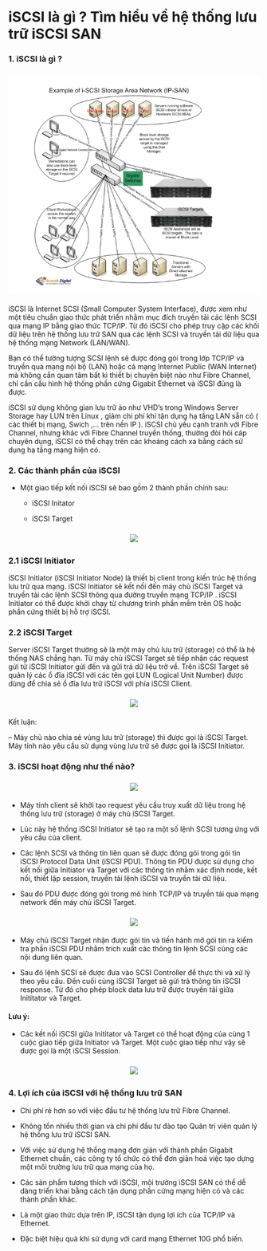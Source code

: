 # iSCSI là gì ? Tìm hiểu về hệ thống lưu trữ iSCSI SAN

### 1. iSCSI là gì ?

<h3 align="center"><img src="../Images/ISCSI/51.png"></h3>

iSCSI là Internet SCSI (Small Computer System Interface), được xem như một tiêu chuẩn giao thức phát triển nhằm mục đích truyền tải các lệnh SCSI qua mạng IP bằng giao thức TCP/IP. Từ đó iSCSI cho phép truy cập các khối dữ liệu trên hệ thống lưu trữ SAN qua các lệnh SCSI và truyền tải dữ liệu qua hệ thống mạng Network (LAN/WAN).

Bạn có thể tưởng tượng SCSI lệnh sẽ được đóng gói trong lớp TCP/IP và truyền qua mạng nội bộ (LAN) hoặc cả mạng Internet Public (WAN Internet) mà không cần quan tâm bất kì thiết bị chuyên biệt nào như Fibre Channel, chỉ cần cấu hình hệ thống phần cứng Gigabit Ethernet và iSCSI đúng là được.

iSCSI sử dụng không gian lưu trữ ảo như VHD’s trong Windows Server Storage hay LUN trên Linux , giảm chi phí khi tận dụng hạ tầng LAN sẵn có ( các thiết bị mạng, Swich ,… trên nền IP ). iSCSI chủ yếu cạnh tranh với Fibre Channel, nhưng khác với Fibre Channel truyền thống, thường đòi hỏi cáp chuyên dụng, iSCSI có thể chạy trên các khoảng cách xa bằng cách sử dụng hạ tầng mạng hiện có.

### 2. Các thành phần của iSCSI

- Một giao tiếp kết nối iSCSI sẽ bao gồm 2 thành phần chính sau:

    - iSCSI Initator
    
    - iSCSI Target

<h3 align="center"><img src="../Images/Esxi/52.png"></h3>

### 2.1 iSCSI Initiator

iSCSI Initiator (iSCSI Initiator Node) là thiết bị client trong kiến trúc hệ thống lưu trữ qua mạng. iSCSI Initiator sẽ kết nối đến máy chủ iSCSI Target và truyền tải các lệnh SCSI thông qua đường truyền mạng TCP/IP . iSCSI Initiator có thể được khởi chạy từ chương trình phần mềm trên OS hoặc phần cứng thiết bị hỗ trợ iSCSI.

### 2.2 iSCSI Target

Server iSCSI Target thường sẽ là một máy chủ lưu trữ (storage) có thể là hệ thống NAS chẳng hạn. Từ máy chủ iSCSI Target sẽ tiếp nhận các request gửi từ iSCSI Initiator gửi đến và gửi trả dữ liệu trở về. Trên iSCSI Target sẽ quản lý các ổ đĩa iSCSI với các tên gọi LUN (Logical Unit Number) được dùng để chia sẻ ổ đĩa lưu trữ iSCSI với phía iSCSI Client.

<h3 align="center"><img src="../Images/Esxi/53.png"></h3>

Kết luận:

– Máy chủ nào chia sẻ vùng lưu trữ (storage) thì được gọi là iSCSI Target. Máy tính nào yêu cầu sử dụng vùng lưu trữ sẽ được gọi là iSCSI Initiator.

### 3. iSCSI hoạt động như thế nào?

<h3 align="center"><img src="../Images/Esxi/54.png"></h3>

- Máy tính client sẽ khởi tạo request yêu cầu truy xuất dữ liệu trong hệ thống lưu trữ (storage) ở máy chủ iSCSI Target.

- Lúc này hệ thống iSCSI Initiator sẽ tạo ra một số lệnh SCSI tương ứng với yêu cầu của client.

- Các lệnh SCSI và thông tin liên quan sẽ được đóng gói trong gói tin iSCSI Protocol Data Unit (iSCSI PDU). Thông tin PDU được sử dụng cho kết nối giữa Initiator và Target với các thông tin nhằm xác định node, kết nối, thiết lập session, truyền tải lệnh iSCSI và truyền tải dữ liệu.

- Sau đó PDU  được đóng gói trong mô hình TCP/IP và truyền tải qua mạng network đến máy chủ iSCSI Target.

<h3 align="center"><img src="../Images/Esxi/55.png"></h3>

- Máy chủ iSCSI Target nhận được gói tin và tiến hành mở gói tin ra kiểm tra phần iSCSI PDU nhằm trích xuất các thông tin lệnh SCSI cùng các nội dung liên quan.

- Sau đó lệnh SCSI sẽ được đưa vào SCSI Controller để thực thi và xử lý theo yêu cầu. Đến cuối cùng iSCSI Target sẽ gửi trả thông tin iSCSI response. Từ đó cho phép block data lưu trữ được truyền tải giữa Inititator và Target.

#### Lưu ý:

- Các kết nối iSCSI giữa Inititator và Target có thể hoạt động của cùng 1 cuộc giao tiếp giữa Initiator và Target. Một cuộc giao tiếp như vậy sẽ được gọi là một iSCSI Session.

<h3 align="center"><img src="../Images/Esxi/56.png"></h3>

### 4. Lợi ích của iSCSI với hệ thống lưu trữ SAN

- Chi phí rẻ hơn so với việc đầu tư hệ thống lưu trữ Fibre Channel.

- Không tốn nhiều thời gian và chi phí đầu tư đào tạo Quản trị viên quản lý hệ thống lưu trữ iSCSI SAN.

- Với việc sử dụng hệ thống mạng đơn giản với thành phần Gigabit Ethernet chuẩn, các công ty tổ chức có thể đơn giản hoá việc tạo dựng một môi trường lưu trữ qua mạng của họ.

- Các sản phẩm tương thích với iSCSI, môi trường iSCSI SAN có thể dễ dàng triển khai bằng cách tận dụng phần cứng mạng hiện có và các thành phần khác.

- Là một giao thức dựa trên IP, iSCSI tận dụng lợi ích của TCP/IP và Ethernet.

- Đặc biệt hiệu quả khi sử dụng với card mạng Ethernet 10G phổ biến.
